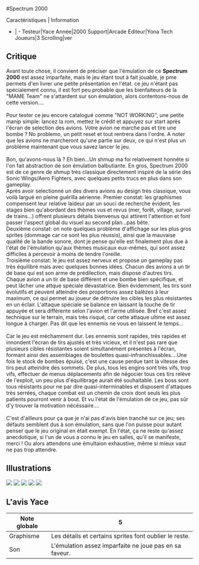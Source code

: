 #Spectrum 2000

Caractéristiques | Information
- | -
Testeur|Yace
Année|2000
Support|Arcade
Editeur|Yona Tech
Joueurs|3
Scrolling|ver

## Critique
Avant toute chose, il convient de préciser que l'émulation de ce <b>Spectrum 2000</b> est assez imparfaite, mais le jeu étant tout à fait jouable, je pme permets d'en livrer une petite présentation en l'état. ce jeu n'étant pas spécialement connu, il est fort peu probable que les bienfaiteurs de la "MAME Team" ne s'attardent sur son émulation, alors contentons-nous de cette version....<br/><br/>Pour tester ce jeu encore catalogué comme "NOT WORKING", une petite manip simple: lancez la rom, mettez le crédit et appuyez sur start après l'écran de selection des avions. Votre avion ne marche pas et tire une bombe ? No problemo, un petit reset et tout rentrera dans l'ordre. A noter que les avions ne marcheront qu'une partie sur deux, ce qui n'est plus un problème maintenant que vous savez lancer le jeu.<br/><br/>Bon, qu'avons-nous là ? Eh bien...Un shmup ma foi relativement honnête si l'on fait abstraction de son émulation balbutiante. En gros, Spectrum 2000 est de ce genre de shmup très classique directement inspiré de la série des Sonic Wings/Aero Fighters, avec quelques petits trucs en plus dans son gameplay.<br/>Après avoir selectionné un des divers avions au design très classique, vous voilà largué en pleine guérilla aérienne. Premier constat: les graphismes compensent leur relative laideur par un souci de recherche évident, les stages bien qu'abordant des thèmes vus et revus (mer, forêt, village, survol de trains...) offrent plusieurs détails bienvenus qui attirent l'attention et font passer l'aspect global du visuel au second plan...pas bête.<br/>Deuxième constat: on note quelques problème d'affichage sur les plus gros sprites (dommage car ce sont les plus réussis), ainsi que la mauvaise qualité de la bande sonore, dont je pense qu'elle est finalement plus due à l'état de l'émulation qu'aux thèmes musicaux eux-mêmes, qui sont assez difficiles à percevoir à moins de tendre l'oreille.<br/>Troisième constat: le jeu est assez nerveux et propose un gameplay pas très équilibré mais avec quelques bonnes idées. Chacun des avions a un tir de base qui est son arme de prédilection, mais dispose d'autres tirs. Chaque avion a un tir de base différent et une bombe bien spécifique, et peut lâcher une attque spéciale dévastatrice. Bien évidemment, les tirs sont évolutifs et peuvent atteindre des proportions assez balèzes à leur maximum, ce qui permet au joueur de détruire les cibles les plus résistantes en un éclair. L'attaque spéciale se balance en laissant la touche de tir appuyée et sera différente selon l'avion et l'arme utilisée. Bref c'est assez technique sur le terrain, mais très risqué, car cette attaque ultime est assez longue à charger. Pas dit que les ennemis ne vous en laissent le temps...<br/><br/>Car le jeu est méchamment dur. Les ennemis sont rapides, très rapides et innondent l'écran de tirs ajustés et très vicieux, et il n'est pas rare que plusieurs cibles résistantes soient simultanément présentes à l'écran, formant ainsi des assemblages de boulettes quasi-infranchissables....Une fois le stock de bombes épuisé, c'est une cause perdue tant la vitesse des tirs peut atteindre des sommets. De plus, tous les engins sont très vifs, trop vifs, effectuer de menus déplacements afin de négocier tous ces tirs relève de l'exploit, un peu plus d'équilibrage aurait été souhaitable. Les boss sont tous résistants pour ne par dire quasi-interminables et disposent d'attaques très serrées, chaque combat est un chemin de croix dont seuls les plus patients pourront venir à bout. Et vu l'état de l'émulation de ce jeu, pas sûr d'y trouver la motivation nécéssaire....<br/><br/>C'est d'ailleurs pour ça que je n'ai pas d'avis bien tranché sur ce jeu; ses défauts semblent dus à son émulation, sans que l'on puisse pour autant penser que le jeu original en était exempt. En l'état, ça ne reste qu'assez anecdotique, si l'un de vous a connu le jeu en salles, qu'il se manifeste, merci ! Ou alors attendons une émultaion exhaustive, même si mieux vaut ne pas trop attendre.

## Illustrations
![](http://www.shmup.com/images/thumbs/img_fiche_1_1245.png)
![](http://www.shmup.com/images/thumbs/img_fiche_2_1245.png)
![](http://www.shmup.com/images/thumbs/img_fiche_3_1245.png)
![](http://www.shmup.com/images/thumbs/img_fiche_4_1245.png)
![](http://www.shmup.com/images/thumbs/img_fiche_5_1245.png)

## L'avis Yace
Note globale|5
-|-
Graphisme|Les détails et certains sprites font oublier le reste.
Son|L'émulation assez imparfaite ne joue pas en sa faveur.
